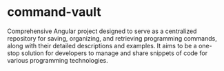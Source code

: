 # command-vault
 Comprehensive Angular project designed to serve as a centralized repository for saving, organizing, and retrieving programming commands, along with their detailed descriptions and examples. It aims to be a one-stop solution for developers to manage and share snippets of code for various programming technologies.
